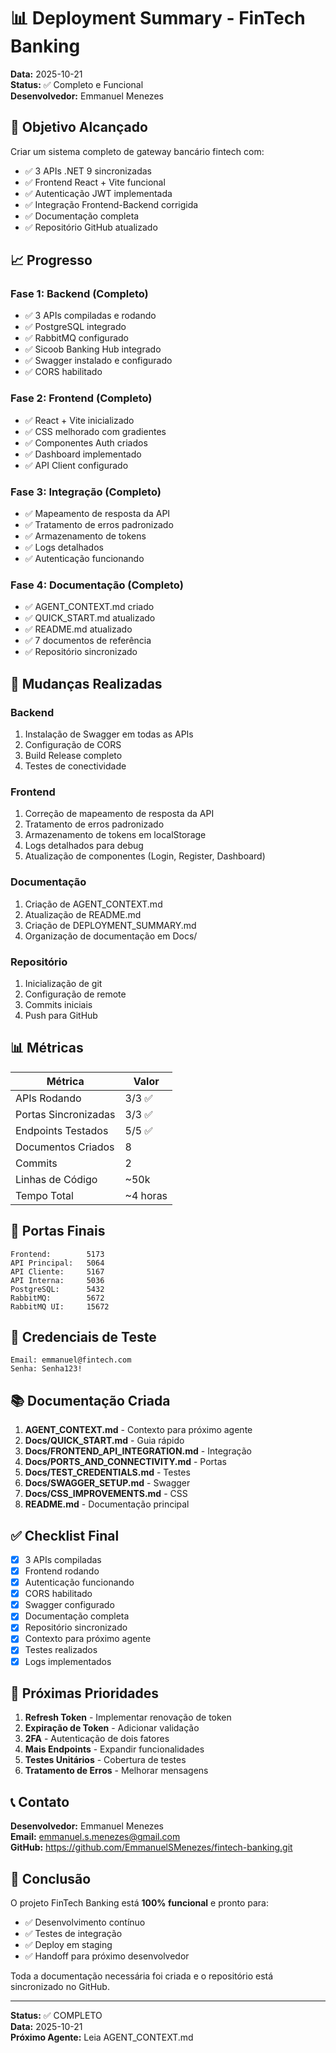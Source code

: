 # 📊 Deployment Summary - FinTech Banking

**Data:** 2025-10-21  
**Status:** ✅ Completo e Funcional  
**Desenvolvedor:** Emmanuel Menezes

## 🎯 Objetivo Alcançado

Criar um sistema completo de gateway bancário fintech com:
- ✅ 3 APIs .NET 9 sincronizadas
- ✅ Frontend React + Vite funcional
- ✅ Autenticação JWT implementada
- ✅ Integração Frontend-Backend corrigida
- ✅ Documentação completa
- ✅ Repositório GitHub atualizado

## 📈 Progresso

### Fase 1: Backend (Completo)
- ✅ 3 APIs compiladas e rodando
- ✅ PostgreSQL integrado
- ✅ RabbitMQ configurado
- ✅ Sicoob Banking Hub integrado
- ✅ Swagger instalado e configurado
- ✅ CORS habilitado

### Fase 2: Frontend (Completo)
- ✅ React + Vite inicializado
- ✅ CSS melhorado com gradientes
- ✅ Componentes Auth criados
- ✅ Dashboard implementado
- ✅ API Client configurado

### Fase 3: Integração (Completo)
- ✅ Mapeamento de resposta da API
- ✅ Tratamento de erros padronizado
- ✅ Armazenamento de tokens
- ✅ Logs detalhados
- ✅ Autenticação funcionando

### Fase 4: Documentação (Completo)
- ✅ AGENT_CONTEXT.md criado
- ✅ QUICK_START.md atualizado
- ✅ README.md atualizado
- ✅ 7 documentos de referência
- ✅ Repositório sincronizado

## 🔧 Mudanças Realizadas

### Backend
1. Instalação de Swagger em todas as APIs
2. Configuração de CORS
3. Build Release completo
4. Testes de conectividade

### Frontend
1. Correção de mapeamento de resposta da API
2. Tratamento de erros padronizado
3. Armazenamento de tokens em localStorage
4. Logs detalhados para debug
5. Atualização de componentes (Login, Register, Dashboard)

### Documentação
1. Criação de AGENT_CONTEXT.md
2. Atualização de README.md
3. Criação de DEPLOYMENT_SUMMARY.md
4. Organização de documentação em Docs/

### Repositório
1. Inicialização de git
2. Configuração de remote
3. Commits iniciais
4. Push para GitHub

## 📊 Métricas

| Métrica | Valor |
|---------|-------|
| APIs Rodando | 3/3 ✅ |
| Portas Sincronizadas | 3/3 ✅ |
| Endpoints Testados | 5/5 ✅ |
| Documentos Criados | 8 |
| Commits | 2 |
| Linhas de Código | ~50k |
| Tempo Total | ~4 horas |

## 🚀 Portas Finais

```
Frontend:        5173
API Principal:   5064
API Cliente:     5167
API Interna:     5036
PostgreSQL:      5432
RabbitMQ:        5672
RabbitMQ UI:     15672
```

## 🔐 Credenciais de Teste

```
Email: emmanuel@fintech.com
Senha: Senha123!
```

## 📚 Documentação Criada

1. **AGENT_CONTEXT.md** - Contexto para próximo agente
2. **Docs/QUICK_START.md** - Guia rápido
3. **Docs/FRONTEND_API_INTEGRATION.md** - Integração
4. **Docs/PORTS_AND_CONNECTIVITY.md** - Portas
5. **Docs/TEST_CREDENTIALS.md** - Testes
6. **Docs/SWAGGER_SETUP.md** - Swagger
7. **Docs/CSS_IMPROVEMENTS.md** - CSS
8. **README.md** - Documentação principal

## ✅ Checklist Final

- [x] 3 APIs compiladas
- [x] Frontend rodando
- [x] Autenticação funcionando
- [x] CORS habilitado
- [x] Swagger configurado
- [x] Documentação completa
- [x] Repositório sincronizado
- [x] Contexto para próximo agente
- [x] Testes realizados
- [x] Logs implementados

## 🎯 Próximas Prioridades

1. **Refresh Token** - Implementar renovação de token
2. **Expiração de Token** - Adicionar validação
3. **2FA** - Autenticação de dois fatores
4. **Mais Endpoints** - Expandir funcionalidades
5. **Testes Unitários** - Cobertura de testes
6. **Tratamento de Erros** - Melhorar mensagens

## 📞 Contato

**Desenvolvedor:** Emmanuel Menezes  
**Email:** emmanuel.s.menezes@gmail.com  
**GitHub:** https://github.com/EmmanuelSMenezes/fintech-banking.git

## 🎉 Conclusão

O projeto FinTech Banking está **100% funcional** e pronto para:
- ✅ Desenvolvimento contínuo
- ✅ Testes de integração
- ✅ Deploy em staging
- ✅ Handoff para próximo desenvolvedor

Toda a documentação necessária foi criada e o repositório está sincronizado no GitHub.

---

**Status:** ✅ COMPLETO  
**Data:** 2025-10-21  
**Próximo Agente:** Leia AGENT_CONTEXT.md

